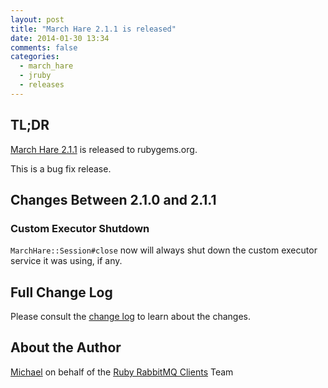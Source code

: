 ```yaml
---
layout: post
title: "March Hare 2.1.1 is released"
date: 2014-01-30 13:34
comments: false
categories:
  - march_hare
  - jruby
  - releases
---
```


## TL;DR

[March Hare 2.1.1](https://rubygems.org/gems/march_hare/versions/2.1.1) is
released to rubygems.org.

This is a bug fix release.


## Changes Between 2.1.0 and 2.1.1

### Custom Executor Shutdown

`MarchHare::Session#close` now will always shut down the custom
executor service it was using, if any.


## Full Change Log

Please consult the [change
log](https://github.com/ruby-amqp/march_hare/blob/2.1.x-stable/ChangeLog.md)
to learn about the changes.


## About the Author

[Michael](http://twitter.com/michaelklishin) on behalf of the [Ruby RabbitMQ Clients](http://github.com/ruby-amqp) Team
